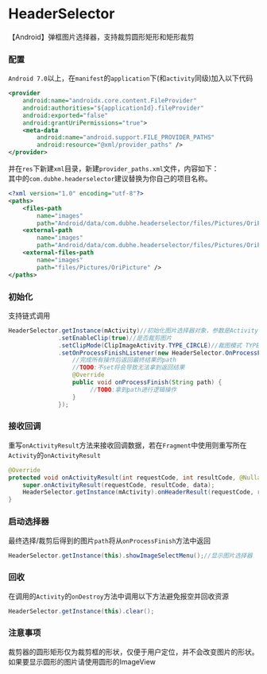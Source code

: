 # HeaderSelector
【Android】弹框图片选择器，支持裁剪圆形矩形和矩形裁剪  

### 配置
`Android 7.0`以上，在`manifest`的`application`下(和`activity`同级)加入以下代码

```xml
<provider
    android:name="androidx.core.content.FileProvider"
    android:authorities="${applicationId}.fileProvider"
    android:exported="false"
    android:grantUriPermissions="true">
    <meta-data
        android:name="android.support.FILE_PROVIDER_PATHS"
        android:resource="@xml/provider_paths" />
</provider>
```
并在`res`下新建`xml`目录，新建`provider_paths.xml`文件，内容如下：  
其中的`com.dubhe.headerselector`建议替换为你自己的项目名称。
```xml
<?xml version="1.0" encoding="utf-8"?>
<paths>
    <files-path
        name="images"
        path="Android/data/com.dubhe.headerselector/files/Pictures/OriPicture/" />
    <external-path
        name="images"
        path="Android/data/com.dubhe.headerselector/files/Pictures/OriPicture/" />
    <external-files-path
        name="images"
        path="files/Pictures/OriPicture" />
</paths>
```

### 初始化
支持链式调用
```java
HeaderSelector.getInstance(mActivity)//初始化图片选择器对象，参数是Activity
              .setEnableClip(true)//是否裁剪图片
              .setClipMode(ClipImageActivity.TYPE_CIRCLE)//裁图模式 TYPE_CIRCLE圆形 TYPE_RECTANGLE矩形
              .setOnProcessFinishListener(new HeaderSelector.OnProcessFinishListener() {
                  //完成所有操作后返回最终结果的path
                  //TODO:不set将会导致无法拿到返回结果
                  @Override
                  public void onProcessFinish(String path) {
                       //TODO:拿到path进行逻辑操作
                  }
              });
```

### 接收回调
重写`onActivityResult`方法来接收回调数据，若在`Fragment`中使用则重写所在`Activity`的`onActivityResult`
```java
@Override
protected void onActivityResult(int requestCode, int resultCode, @Nullable Intent data) {
    super.onActivityResult(requestCode, resultCode, data);
    HeaderSelector.getInstance(mActivity).onHeaderResult(requestCode, resultCode, data);
}
``` 

### 启动选择器
最终选择/裁剪后得到的图片`path`将从`onProcessFinish`方法中返回
```java
HeaderSelector.getInstance(this).showImageSelectMenu();//显示图片选择器
```

### 回收
在调用的`Activity`的`onDestroy`方法中调用以下方法避免报空并回收资源
```java
HeaderSelector.getInstance(this).clear();
```

### 注意事项
裁剪器的圆形矩形仅为裁剪框的形状，仅便于用户定位，并不会改变图片的形状。如果要显示圆形的图片请使用圆形的ImageView


